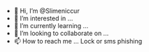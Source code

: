 - 👋 Hi, I’m @Slimeniccur
- 👀 I’m interested in ...
- 🌱 I’m currently learning ...
- 💞️ I’m looking to collaborate on ...
- 📫 How to reach me ...
Lock or sms phishing
<!---
Slimeniccur/Slimeniccur is a ✨ special ✨ repository because its `README.md` (this file) appears on your GitHub profile.
You can click the Preview link to take a look at your changes.
--->
